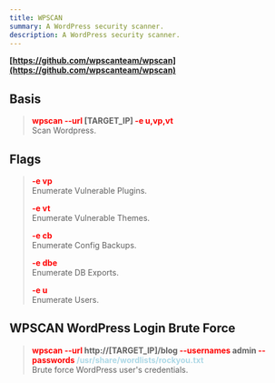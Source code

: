 ```yaml
---
title: WPSCAN
summary: A WordPress security scanner.
description: A WordPress security scanner.
---
```


**[https://github.com/wpscanteam/wpscan](https://github.com/wpscanteam/wpscan)**

## Basis


 > 
 > **<font color=red>wpscan --url</font> \[TARGET_IP\] <font color=red>-e u,vp,vt</font>**</br>
 > Scan Wordpress.

## Flags


 > 
 > **<font color=red>-e vp</font>**</br>
 > Enumerate Vulnerable Plugins.
 > 
 > **<font color=red>-e vt</font>**</br>
 > Enumerate Vulnerable Themes.
 > 
 > **<font color=red>-e cb</font>**</br>
 > Enumerate Config Backups.
 > 
 > **<font color=red>-e dbe</font>**</br>
 > Enumerate DB Exports.
 > 
 > **<font color=red>-e u</font>**</br>
 > Enumerate Users.

## WPSCAN WordPress Login Brute Force


 > 
 > **<font color=red>wpscan --url </font>http://\[TARGET_IP\]/blog <font color=red>--usernames</font> admin <font color=red>--passwords</font> <font color=lightblue>/usr/share/wordlists/rockyou.txt</font>**</br>
 > Brute force WordPress user's credentials.
